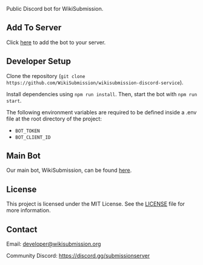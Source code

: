 Public Discord bot for WikiSubmission.

## Add To Server

Click [here](https://discord.com/oauth2/authorize?client_id=978658099474890793&permissions=274877962240&integration_type=0&scope=bot) to add the bot to your server.

## Developer Setup

Clone the repository (`git clone https://github.com/WikiSubmission/wikisubmission-discord-service`).

Install dependencies using `npm run install`. Then, start the bot with `npm run start`. 

The following environment variables are required to be defined inside a .env file at the root directory of the project:

- `BOT_TOKEN`
- `BOT_CLIENT_ID`

## Main Bot

Our main bot, WikiSubmission, can be found [here](https://github.com/WikiSubmission/wikisubmission-discord-service).

## License

This project is licensed under the MIT License. See the [LICENSE](LICENSE.md) file for more information.

## Contact
Email: developer@wikisubmission.org

Community Discord: https://discord.gg/submissionserver